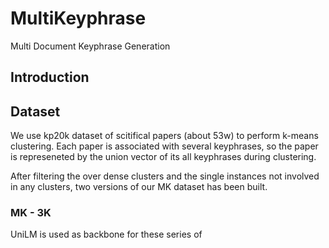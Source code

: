 # MultiKeyphrase
Multi Document Keyphrase Generation

## Introduction


## Dataset

We use kp20k dataset of scitifical papers (about 53w) to perform k-means clustering.
Each paper is associated with several keyphrases, so the paper is represeneted by the union vector of its all keyphrases during clustering.

After filtering the over dense clusters and the single instances not involved in any clusters, two versions of our MK dataset has been built.

### MK - 3K




UniLM is used as backbone for these series of 
